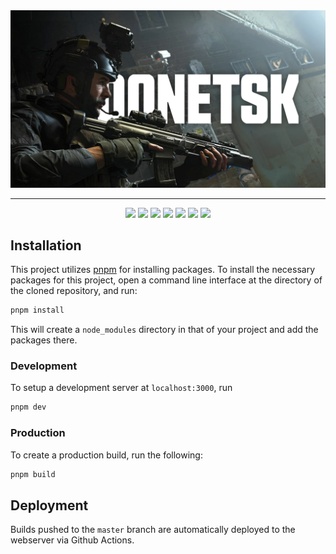 <div align="center">
    <img src="src/assets/img/logos/banner.png" alt="Donetsk banner">
    <hr />
</div>

<div align="center">
  <img src="https://img.shields.io/badge/node.js%20-%23339933.svg?style=for-the-badge&logo=nodedotjs&logoColor=white">
  <img src="https://img.shields.io/badge/typescript-%233178C6?style=for-the-badge&logo=typescript&logoColor=white">
  <img src="https://img.shields.io/badge/svelte-%23ff3e00?style=for-the-badge&logo=svelte&logoColor=white">
  <img src="https://img.shields.io/badge/sass-%23CC6699?style=for-the-badge&logo=sass&logoColor=white">
  <img src="https://img.shields.io/badge/tailwind-%2306B6D4?style=for-the-badge&logo=tailwindcss&logoColor=white">
  <img src="https://img.shields.io/badge/bootstrap-%237952B3?style=for-the-badge&logo=bootstrap&logoColor=white">
  <img src="https://img.shields.io/badge/webpack-%231C78C0.svg?style=for-the-badge&logo=webpack">
</div>


## Installation
This project utilizes [pnpm](https://pnpm.io) for installing packages.
To install the necessary packages for this project, open a command line interface at the directory of the cloned repository, and run:
```sh
pnpm install
```

This will create a `node_modules` directory in that of your project and add the packages there.

### Development
To setup a development server at `localhost:3000`, run
```sh
pnpm dev
```

### Production
To create a production build, run the following:
```sh
pnpm build
```

## Deployment
Builds pushed to the `master` branch are automatically deployed to the webserver via Github Actions.
